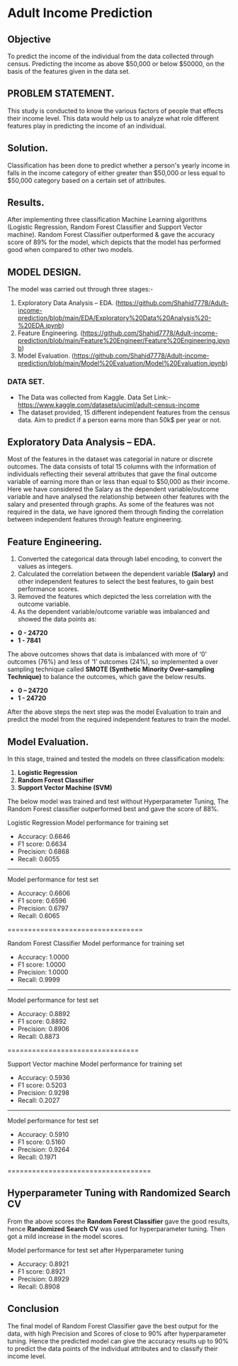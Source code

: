 # Adult Income Prediction
## Objective
To predict the income of the individual from the data collected through census. Predicting the income as above $50,000 or below $50000, on the basis of the features given in the data set.
## PROBLEM STATEMENT.
This study is conducted to know the various factors of people that effects their income level. This data would help us to analyze what role different features play in predicting the income of an individual.
## Solution.
Classification has been done to predict whether a person's yearly income in falls in the income category of either greater than $50,000 or less equal to $50,000 category based on a certain set of attributes.
## Results.
After implementing three classification Machine Learning algorithms (Logistic Regression, Random Forest Classifier and Support Vector machine). Random Forest Classifier outperformed & gave the accuracy score of 89% for the model, which depicts that the model has performed good when compared to other two models.
## MODEL DESIGN.
The model was carried out through three stages:-
1.	Exploratory Data Analysis – EDA. (https://github.com/Shahid7778/Adult-income-prediction/blob/main/EDA/Exploratory%20Data%20Analysis%20-%20EDA.ipynb)
2.	Feature Engineering. (https://github.com/Shahid7778/Adult-income-prediction/blob/main/Feature%20Engineer/Feature%20Engineering.ipynb)
3.	Model Evaluation. (https://github.com/Shahid7778/Adult-income-prediction/blob/main/Model%20Evaluation/Model%20Evaluation.ipynb)
### DATA SET.
- The Data was collected from Kaggle.
Data Set Link:- https://www.kaggle.com/datasets/uciml/adult-census-income
- The dataset provided, 15 different independent features from the census data. Aim to predict if a person earns more than 50k$ per year or not.
## Exploratory Data Analysis – EDA.
Most of the features in the dataset was categorial in nature or discrete outcomes. The data consists of total 15 columns with the information of individuals reflecting their several attributes that gave the final outcome variable of earning more than or less than equal to $50,000 as their income.
Here we have considered the Salary as the dependent variable/outcome variable and have analysed the relationship between other features with the salary and presented through graphs. As some of the features was not required in the data, we have ignored them through finding the correlation between independent features through feature engineering.
## Feature Engineering.
1.	Converted the categorical data through label encoding, to convert the values as integers.
2.	Calculated the correlation between the dependent variable __(Salary)__ and other independent features to select the best features, to gain best performance scores.
3.	Removed the features which depicted the less correlation with the outcome variable.
4.	As the dependent variable/outcome variable was imbalanced and showed the data points as:
- __0 -   24720__
- __1	- 7841__

The above outcomes shows that data is imbalanced with more of ‘0’ outcomes (76%) and less of ‘1’ outcomes (24%), so implemented a over sampling technique called __SMOTE (Synthetic Minority Over-sampling Technique)__ to balance the outcomes, which gave the below results.
- __0 – 24720__
- __1 - 24720__

After the above steps the next step was the model Evaluation to train and predict the model from the required independent features to train the model.

## Model Evaluation.
In this stage, trained and tested the models on three classification models:
1.	__Logistic Regression__
2.	__Random Forest Classifier__
3.	__Support Vector Machine (SVM)__

The below model was trained and test without Hyperparameter Tuning, The Random Forest classifier outperformed best and gave the score of 88%.

Logistic Regression
Model performance for training set
- Accuracy: 0.6646
- F1 score: 0.6634
- Precision: 0.6868
- Recall: 0.6055
---------------------------
Model performance for test set
- Accuracy: 0.6606
- F1 score: 0.6596
- Precision: 0.6797
- Recall: 0.6065

=================================

Random Forest Classifier
Model performance for training set
- Accuracy: 1.0000
- F1 score: 1.0000
- Precision: 1.0000
- Recall: 0.9999
---------------------------
Model performance for test set
- Accuracy: 0.8892
- F1 score: 0.8892
- Precision: 0.8906
- Recall: 0.8873

================================ 

Support Vector machine
Model performance for training set
- Accuracy: 0.5936
- F1 score: 0.5203
- Precision: 0.9298
- Recall: 0.2027
---------------------------
Model performance for test set
- Accuracy: 0.5910
- F1 score: 0.5160
- Precision: 0.9264
- Recall: 0.1971

===================================
## Hyperparameter Tuning with Randomized Search CV
From the above scores the __Random Forest Classifier__ gave the good results, hence __Randomized Search CV__ was used for hyperparameter tuning. Then got a mild increase in the model scores.

Model performance for test set after Hyperparameter tuning
- Accuracy: 0.8921
- F1 score: 0.8921
- Precision: 0.8929
- Recall: 0.8908
## Conclusion

The final model of Random Forest Classifier gave the best output for the data, with high Precision and Scores of close to 90% after hyperparameter tuning. Hence the predicted model can give the accuracy results up to 90% to predict the data points of the individual attributes and to classify their income level.
